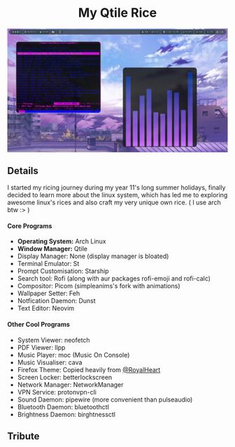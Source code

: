 <div align="center">
<h1>My Qtile Rice</h1> 
</div>

<!-- <a href="#"><img align="center" src="./Assets/preview2.png" alt="Preview Image 1"></a> -->
<a href="#"><img align="center" src="./Assets/preview1.png" alt="Preview Image 1"></a>


<div align="left">
<h2>Details</h2>
<p>I started my ricing journey during my year 11's long summer holidays, finally decided to learn  more about the linux system, which has led me to exploring awesome linux's rices and also craft my very unique own rice. ( I use arch btw :> )</p>
</div>

#### Core Programs
<ul>  
<li><b>Operating System:</b> Arch Linux</li>
<li><b>Window Manager:</b> Qtile</li>
<li>Display Manager: None (display manager is bloated)</li>
<li>Terminal Emulator: St</li>
<li>Prompt Customisation: Starship</li>
<li>Search tool: Rofi (along with aur packages rofi-emoji and rofi-calc)</li>
<li>Compositor: Picom (simpleanims's fork with animations)</li>
<li>Wallpaper Setter: Feh</li>
<li>Notfication Daemon: Dunst</li>
<li>Text Editor: Neovim</li>
</ul>

#### Other Cool Programs
<ul>
<li>System Viewer: neofetch</li>
<li>PDF Viewer: llpp</li>
<li>Music Player: moc (Music On Console)</li>
<li>Music Visualiser: cava</li>
<li>Firefox Theme: Copied heavily from <a href="https://github.com/RoyalHeart">@RoyalHeart</a></li>
<li>Screen Locker: betterlockscreen</li>
<li>Network Manager: NetworkManager</li>
<li>VPN Service: protonvpn-cli</li>
<li>Sound Daemon: pipewire (more convenient than pulseaudio)</li>
<li>Bluetooth Daemon: bluetoothctl</li>
<li>Brightness Daemon: birghtnessctl</li>
</ul>

<div align="left">
<h2>Tribute</h2>

</div>

